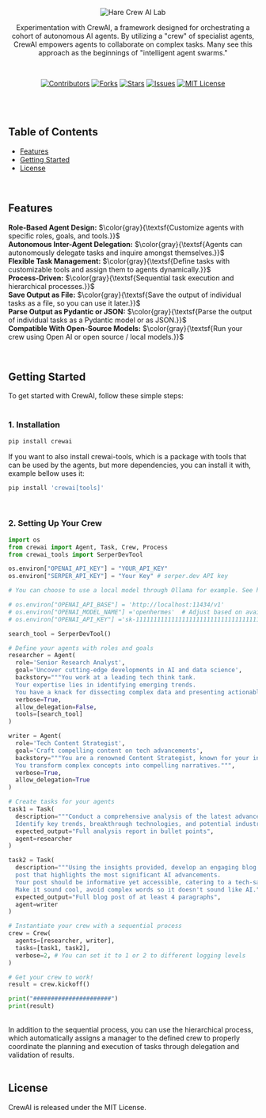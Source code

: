 <p align="center">
   <img src="https://github.com/harehimself/hare_crewai/blob/master/readme-title.png" alt="Hare Crew AI Lab">
</p>

<p align="center">
   Experimentation with CrewAI, a framework designed for orchestrating a cohort of autonomous AI agents. By utilizing a "crew" of specialist agents, CrewAI empowers agents to collaborate on complex tasks. Many see this approach as the beginnings of "intelligent agent swarms."
</p>
<br>

<p align="center">
  <a href="https://github.com/harehimself/hare_crewai/graphs/contributors">
    <img src="https://img.shields.io/github/contributors/harehimself/hare_crewai" alt="Contributors"></a>
  <a href="https://github.com/harehimself/hare_crewai/network/members">
    <img src="https://img.shields.io/github/forks/harehimself/hare_crewai" alt="Forks"></a>
  <a href="https://github.com/harehimself/hare_crewai/stargazers">
    <img src="https://img.shields.io/github/stars/harehimself/hare_crewai" alt="Stars"></a>
  <a href="https://github.com/harehimself/hare_crewai/issues">
    <img src="https://img.shields.io/github/issues/harehimself/hare_crewai" alt="Issues"></a>
  <a href="https://github.com/harehimself/hare_crewai/blob/main/LICENSE">
    <img src="https://img.shields.io/github/license/harehimself/hare_crewai" alt="MIT License"></a>
</p>

<br><br>

## Table of Contents
  - [Features](#features)
  - [Getting Started](#getting-started)
  - [License](#license)


<br>

## Features
**Role-Based Agent Design:** $\color{gray}{\textsf{Customize agents with specific roles, goals, and tools.}}$<br>
**Autonomous Inter-Agent Delegation:** $\color{gray}{\textsf{Agents can autonomously delegate tasks and inquire amongst themselves.}}$<br>
**Flexible Task Management:** $\color{gray}{\textsf{Define tasks with customizable tools and assign them to agents dynamically.}}$<br>
**Process-Driven:** $\color{gray}{\textsf{Sequential task execution and hierarchical processes.}}$<br>
**Save Output as File:** $\color{gray}{\textsf{Save the output of individual tasks as a file, so you can use it later.}}$<br>
**Parse Output as Pydantic or JSON:** $\color{gray}{\textsf{Parse the output of individual tasks as a Pydantic model or as JSON.}}$<br>
**Compatible With Open-Source Models:** $\color{gray}{\textsf{Run your crew using Open AI or open source / local models.}}$<br>

<br>

## Getting Started
To get started with CrewAI, follow these simple steps:<br><br>

### 1. Installation
```python
pip install crewai
```
If you want to also install crewai-tools, which is a package with tools that can be used by the agents, but more dependencies, you can install it with, example bellow uses it:

```python
pip install 'crewai[tools]'
```
<br>

### 2. Setting Up Your Crew

```python
import os
from crewai import Agent, Task, Crew, Process
from crewai_tools import SerperDevTool

os.environ["OPENAI_API_KEY"] = "YOUR_API_KEY"
os.environ["SERPER_API_KEY"] = "Your Key" # serper.dev API key

# You can choose to use a local model through Ollama for example. See https://docs.crewai.com/how-to/LLM-Connections/ for more information.

# os.environ["OPENAI_API_BASE"] = 'http://localhost:11434/v1'
# os.environ["OPENAI_MODEL_NAME"] ='openhermes'  # Adjust based on available model
# os.environ["OPENAI_API_KEY"] ='sk-111111111111111111111111111111111111111111111111'

search_tool = SerperDevTool()

# Define your agents with roles and goals
researcher = Agent(
  role='Senior Research Analyst',
  goal='Uncover cutting-edge developments in AI and data science',
  backstory="""You work at a leading tech think tank.
  Your expertise lies in identifying emerging trends.
  You have a knack for dissecting complex data and presenting actionable insights.""",
  verbose=True,
  allow_delegation=False,
  tools=[search_tool]
)

writer = Agent(
  role='Tech Content Strategist',
  goal='Craft compelling content on tech advancements',
  backstory="""You are a renowned Content Strategist, known for your insightful and engaging articles.
  You transform complex concepts into compelling narratives.""",
  verbose=True,
  allow_delegation=True
)

# Create tasks for your agents
task1 = Task(
  description="""Conduct a comprehensive analysis of the latest advancements in AI in 2024.
  Identify key trends, breakthrough technologies, and potential industry impacts.""",
  expected_output="Full analysis report in bullet points",
  agent=researcher
)

task2 = Task(
  description="""Using the insights provided, develop an engaging blog
  post that highlights the most significant AI advancements.
  Your post should be informative yet accessible, catering to a tech-savvy audience.
  Make it sound cool, avoid complex words so it doesn't sound like AI.""",
  expected_output="Full blog post of at least 4 paragraphs",
  agent=writer
)

# Instantiate your crew with a sequential process
crew = Crew(
  agents=[researcher, writer],
  tasks=[task1, task2],
  verbose=2, # You can set it to 1 or 2 to different logging levels
)

# Get your crew to work!
result = crew.kickoff()

print("######################")
print(result)
```

<br>
In addition to the sequential process, you can use the hierarchical process, which automatically assigns a manager to the defined crew to properly coordinate the planning and execution of tasks through delegation and validation of results.

<br>
<br>

## License
   CrewAI is released under the MIT License.
